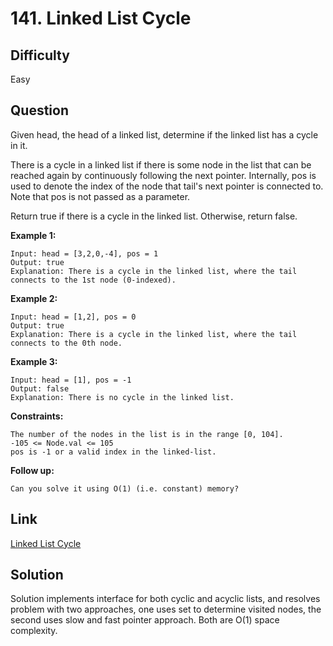 # 141. Linked List Cycle

## Difficulty

Easy

## Question

Given head, the head of a linked list, determine if the linked list has a cycle in it.

There is a cycle in a linked list if there is some node in the list that can be reached again by continuously following the next pointer. Internally, pos is used to denote the index of the node that tail's next pointer is connected to. Note that pos is not passed as a parameter.

Return true if there is a cycle in the linked list. Otherwise, return false.

**Example 1:**

    Input: head = [3,2,0,-4], pos = 1
    Output: true
    Explanation: There is a cycle in the linked list, where the tail connects to the 1st node (0-indexed).

**Example 2:**

    Input: head = [1,2], pos = 0
    Output: true
    Explanation: There is a cycle in the linked list, where the tail connects to the 0th node.

**Example 3:**

    Input: head = [1], pos = -1
    Output: false
    Explanation: There is no cycle in the linked list.

**Constraints:**

    The number of the nodes in the list is in the range [0, 104].
    -105 <= Node.val <= 105
    pos is -1 or a valid index in the linked-list.

**Follow up:**

    Can you solve it using O(1) (i.e. constant) memory?

## Link

[Linked List Cycle](https://leetcode.com/problems/linked-list-cycle/)

## Solution

Solution implements interface for both cyclic and acyclic lists, and resolves problem with two approaches, one uses set to determine visited nodes, the second uses slow and fast pointer approach. Both are O(1) space complexity.
